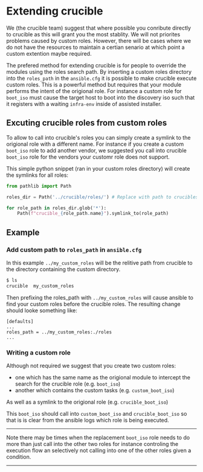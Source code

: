 # Extending crucible 

We (the crucible team) suggest that where possible you conribute directly to crucible as this will grant you the most stablity. 
We will not priorites problems caused by custom roles.
However, there will be cases where we do not have the resources to maintain a certian senario at which point a custom extention maybe required.

The prefered method for extending crucible is for people to override the modules using the roles search path.
By inserting a custom roles directory into the `roles_path` in the `ansible.cfg` it is possible to make crucible execute custom roles. 
This is a powerful method but requires that your module performs the intent of the origional role. 
For instance a custom role for `boot_iso` must cause the target host to boot into the discovery iso such that it registers with a waiting `infra-env` inside of assisted installer.

## Excuting crucible roles from custom roles

To allow to call into crucible's roles you can simply create a symlink to the origional role with a different name. 
For instance if you create a custom `boot_iso` role to add another vendor, we suggested you call into crucible `boot_iso` role for the vendors your customr role does not support.

This simple python snippet (ran in your custom roles directory) will create the symlinks for all roles:

```python
from pathlib import Path

roles_dir = Path('../crucible/roles/') # Replace with path to crucibles role dir

for role_path in roles_dir.glob('*'):
    Path(f"crucible_{role_path.name}").symlink_to(role_path)
```

## Example

### Add custom path to `roles_path` in `ansible.cfg`

In this example `../my_custom_roles` will be the relitive path from crucible to the directory containing the custom directory.

```bash
$ ls
crucible  my_custom_roles
```
Then prefixing the roles_path with `../my_custom_roles` will cause ansible to find your custom roles before the crucible roles. The resulting change should looke something like: 

```
[defaults]
...
roles_path = ../my_custom_roles:./roles
...
```

### Writing a custom role

Although not required we suggest that you create two custom roles:
- one which has the same name as the origional module to intercept the search for the crucible role (e.g. `boot_iso`)
- another which contains the custom tasks (e.g. `custom_boot_iso`)

As well as a symlink to the origional role (e.g. `crucible_boot_iso`)

This `boot_iso` should call into `custom_boot_iso` and `crucible_boot_iso` so that is is clear from the ansible logs which role is being executed.

---

Note there may be times when the replacement `boot_iso` role needs to do more than just call into the other two roles for instance controling the execution flow an selectively not calling into one of the other roles given a condition. 

---

